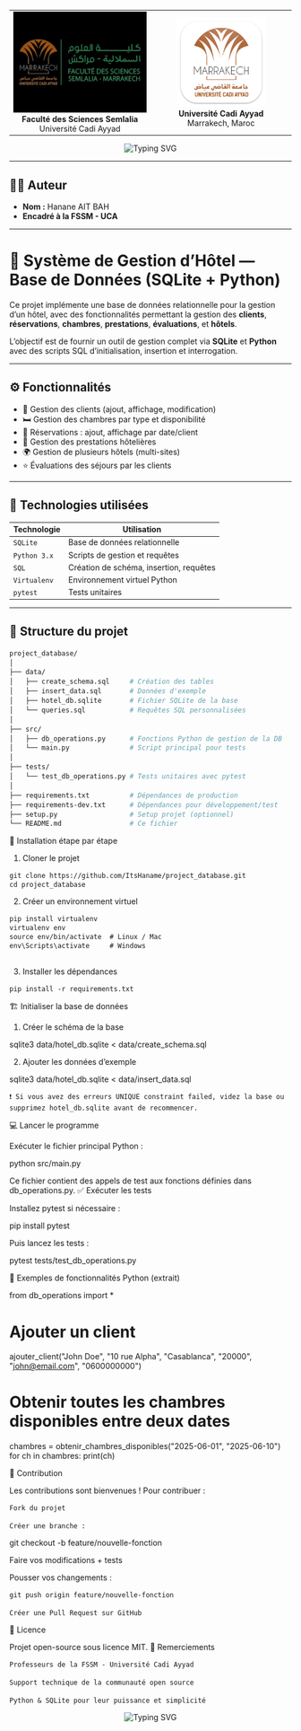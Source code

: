 <div align="center">

<table style="width: 100%; border: none;">
  <tr>
    <td align="center" width="50%">
      <img src="https://raw.githubusercontent.com/ItsHaname/Project_CPP_FSSM/main/assets/fssm.png" alt="Logo FSSM" height="180">
      <br/>
      <strong>Faculté des Sciences Semlalia</strong><br/>
      Université Cadi Ayyad
    </td>
    <td align="center" width="50%">
      <img src="https://raw.githubusercontent.com/ItsHaname/Project_CPP_FSSM/main/assets/uni.png" alt="Logo Université" height="160">
      <br/>
      <strong>Université Cadi Ayyad</strong><br/>
      Marrakech, Maroc
    </td>
  </tr>
</table>

<img src="https://readme-typing-svg.herokuapp.com?font=Fira+Code&size=28&pause=1000&color=2AF70C&center=true&vCenter=true&width=800&lines=%F0%9F%9A%80+Projet+de+Base+de+Donn%C3%A9es+:+Gestion+d%E2%80%99H%C3%B4tel" alt="Typing SVG" />
</div>

---

## 🧑‍🎓 Auteur

- **Nom :** Hanane AIT BAH  
- **Encadré à la FSSM - UCA**

---

# 🏨 Système de Gestion d’Hôtel — Base de Données (SQLite + Python)

Ce projet implémente une base de données relationnelle pour la gestion d’un hôtel, avec des fonctionnalités permettant la gestion des **clients**, **réservations**, **chambres**, **prestations**, **évaluations**, et **hôtels**.

L’objectif est de fournir un outil de gestion complet via **SQLite** et **Python** avec des scripts SQL d’initialisation, insertion et interrogation.

---

## ⚙️ Fonctionnalités

- 👤 Gestion des clients (ajout, affichage, modification)
- 🛏️ Gestion des chambres par type et disponibilité
- 📝 Réservations : ajout, affichage par date/client
- 🧼 Gestion des prestations hôtelières
- 🌍 Gestion de plusieurs hôtels (multi-sites)
- ⭐ Évaluations des séjours par les clients

---

## 🧩 Technologies utilisées

| Technologie | Utilisation |
|------------|-------------|
| `SQLite`   | Base de données relationnelle |
| `Python 3.x` | Scripts de gestion et requêtes |
| `SQL` | Création de schéma, insertion, requêtes |
| `Virtualenv` | Environnement virtuel Python |
| `pytest` | Tests unitaires |

---

## 📁 Structure du projet

```bash
project_database/
│
├── data/
│   ├── create_schema.sql     # Création des tables
│   ├── insert_data.sql       # Données d'exemple
│   ├── hotel_db.sqlite       # Fichier SQLite de la base
│   └── queries.sql           # Requêtes SQL personnalisées
│
├── src/
│   ├── db_operations.py      # Fonctions Python de gestion de la DB
│   └── main.py               # Script principal pour tests
│
├── tests/
│   └── test_db_operations.py # Tests unitaires avec pytest
│
├── requirements.txt          # Dépendances de production
├── requirements-dev.txt      # Dépendances pour développement/test
├── setup.py                  # Setup projet (optionnel)
└── README.md                 # Ce fichier
```
 🚀 Installation étape par étape
   1. Cloner le projet     
   ```
git clone https://github.com/ItsHaname/project_database.git
cd project_database
```
  2. Créer un environnement virtuel
````
pip install virtualenv
virtualenv env
source env/bin/activate  # Linux / Mac
env\Scripts\activate     # Windows


````
 3. Installer les dépendances
```
pip install -r requirements.txt
```
🏗️ Initialiser la base de données


1. Créer le schéma de la base

sqlite3 data/hotel_db.sqlite < data/create_schema.sql

2. Ajouter les données d’exemple

sqlite3 data/hotel_db.sqlite < data/insert_data.sql

    ❗ Si vous avez des erreurs UNIQUE constraint failed, videz la base ou supprimez hotel_db.sqlite avant de recommencer.

💻 Lancer le programme

Exécuter le fichier principal Python :

python src/main.py

Ce fichier contient des appels de test aux fonctions définies dans db_operations.py.
✅ Exécuter les tests

Installez pytest si nécessaire :

pip install pytest

Puis lancez les tests :

pytest tests/test_db_operations.py

🧠 Exemples de fonctionnalités Python (extrait)

from db_operations import *

# Ajouter un client
ajouter_client("John Doe", "10 rue Alpha", "Casablanca", "20000", "john@email.com", "0600000000")

# Obtenir toutes les chambres disponibles entre deux dates
chambres = obtenir_chambres_disponibles("2025-06-01", "2025-06-10")
for ch in chambres:
    print(ch)

🤝 Contribution

Les contributions sont bienvenues !
Pour contribuer :

    Fork du projet

    Créer une branche :

git checkout -b feature/nouvelle-fonction

Faire vos modifications + tests

Pousser vos changements :

    git push origin feature/nouvelle-fonction

    Créer une Pull Request sur GitHub

📜 Licence

Projet open-source sous licence MIT.
🧾 Remerciements

    Professeurs de la FSSM - Université Cadi Ayyad

    Support technique de la communauté open source

    Python & SQLite pour leur puissance et simplicité


 <div align="center">
  <img src="https://readme-typing-svg.herokuapp.com?font=Fira+Code&size=22&pause=1000&color=F7C700&center=true&vCenter=true&width=800&lines=Merci+d%E2%80%99avoir+consult%C3%A9+ce+projet+%F0%9F%92%BC;N'oubliez+pas+de+laisser+une+%E2%AD%90+si+vous+l'avez+aim%C3%A9+!;Suivez-moi+pour+d'autres+projets+!+%F0%9F%91%BB" alt="Typing SVG" />
</div>
